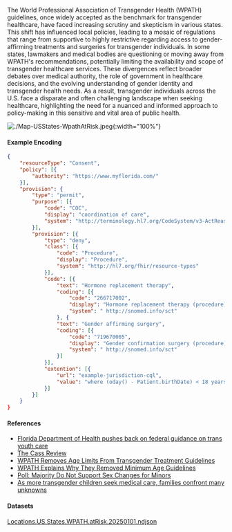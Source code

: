 
The World Professional Association of Transgender Health (WPATH) guidelines, once widely accepted as the benchmark for transgender healthcare, have faced increasing scrutiny and skepticism in various states. This shift has influenced local policies, leading to a mosaic of regulations that range from supportive to highly restrictive regarding access to gender-affirming treatments and surgeries for transgender individuals. In some states, lawmakers and medical bodies are questioning or moving away from WPATH's recommendations, potentially limiting the availability and scope of transgender healthcare services. These divergences reflect broader debates over medical authority, the role of government in healthcare decisions, and the evolving understanding of gender identity and transgender health needs. As a result, transgender individuals across the U.S. face a disparate and often challenging landscape when seeking healthcare, highlighting the need for a nuanced and informed approach to policy-making in this sensitive and vital area of public health.

![./Map-USStates-WpathAtRisk.jpeg](./Map-USStates-WpathAtRisk.jpg){:width="100%"}


#### Example Encoding  

```json
{ 
    "resourceType": "Consent",
    "policy": [{
        "authority": "https://www.myflorida.com/"
    }],
    "provision": {
        "type": "permit",
        "purpose": [{
            "code": "COC",
            "display": "coordination of care",
            "system": "http://terminology.hl7.org/CodeSystem/v3-ActReason"
        }],
        "provision": [{
            "type": "deny",
            "class": [{
                "code": "Procedure",
                "display": "Procedure",
                "system": "http://hl7.org/fhir/resource-types"
            }],
            "code": [{
                "text": "Hormone replacement therapy",
                "coding": [{
                    "code": "266717002",
                    "display": "Hormone replacement therapy (procedure)",
                    "system": " http://snomed.info/sct"
                }, {
                "text": "Gender affirming surgery",
                "coding": [{
                    "code": "719670005",
                    "display": "Gender confirmation surgery (procedure)",
                    "system": " http://snomed.info/sct"
                }]
            }],
            "extention": [{
                "url": "example-jurisdiction-cql",
                "value": "where (oday() - Patient.birthDate) < 18 years"
            }]
        }]
    }
}
```

#### References  
- [Florida Department of Health pushes back on federal guidance on trans youth care](https://abcnews.go.com/Politics/florida-department-health-pushes-back-federal-guidance-trans/story?id=84193565)
- [The Cass Review](https://cass.independent-review.uk/home/publications/final-report/)  
- [WPATH Removes Age Limits From Transgender Treatment Guidelines](https://www.medscape.com/viewarticle/980935)  
- [WPATH Explains Why They Removed Minimum Age Guidelines](https://www.dailywire.com/news/wpath-explains-why-they-removed-minimum-age-guidelines-for-children-to-access-transgender-medical-treatments-so-doctors-wont-get-sued)  
- [Poll: Majority Do Not Support Sex Changes for Minors](https://www.breitbart.com/politics/2022/10/21/poll-majority-do-not-support-sex-changes-minors/)  
- [As more transgender children seek medical care, families confront many unknowns](https://www.reuters.com/investigates/special-report/usa-transyouth-care/)  


#### Datasets
[Locations.US.States.WPATH.atRisk.20250101.ndjson](Locations.US.States.WPATH.atRisk.20250101.ndjson)  
